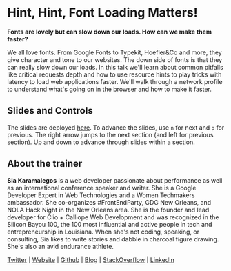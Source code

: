 # Hint, Hint, Font Loading Matters!

**Fonts are lovely but can slow down our loads. How can we make them faster?**

We all love fonts. From Google Fonts to Typekit, Hoefler&Co and more, they give character and tone to our websites. The down side of fonts is that they can really slow down our loads. In this talk we'll learn about common pitfalls like critical requests depth and how to use resource hints to play tricks with latency to load web applications faster. We'll walk through a network profile to understand what's going on in the browser and how to make it faster.

## Slides and Controls

The slides are deployed [here](http://projects.sia.codes/font-performance/). To advance the slides, use `n` for next and `p` for previous. The right arrow jumps to the next section (and left for previous section). Up and down to advance through slides within a section.

## About the trainer

**Sia Karamalegos** is a web developer passionate about performance as well as an international conference speaker and writer. She is a Google Developer Expert in Web Technologies and a Women Techmakers ambassador. She co-organizes #FrontEndParty, GDG New Orleans, and NOLA Hack Night in the New Orleans area. She is the founder and lead developer for Clio + Calliope Web Development and was recognized in the Silicon Bayou 100, the 100 most influential and active people in tech and entrepreneurship in Louisiana. When she's not coding, speaking, or consulting, Sia likes to write stories and dabble in charcoal figure drawing. She's also an avid endurance athlete.

[Twitter](https://twitter.com/thegreengreek) | [Website](https://siakaramalegos.github.io/) | [Github](https://github.com/siakaramalegos) | [Blog](https://medium.com/@thegreengreek) | [StackOverflow](https://stackoverflow.com/users/5049215/sia?tab=profile) | [LinkedIn](https://www.linkedin.com/in/karamalegos)
